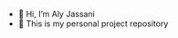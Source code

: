 - 👋 Hi, I’m Aly Jassani
- 👀 This is my personal project repository


<!---
Alyfish/Alyfishis repository for my personal projects
--->
